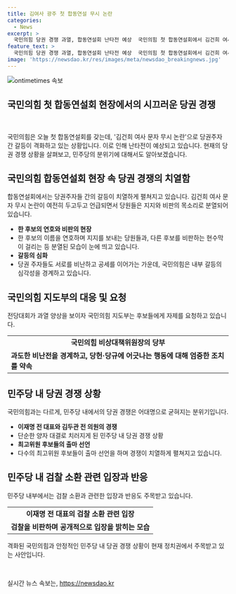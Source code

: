 ```yaml
---
title: 김여사 광주 첫 합동연설 무시 논란
categories:
  - News
excerpt: >
  국민의힘 당권 경쟁 과열, 합동연설회 난타전 예상  국민의힘 첫 합동연설회에서 김건희 여사 문자 무시 논란으로 당권주자 간 갈등이 격화. 후보들의 비판과 공세가 과열, 지도부는 자중해 요청. 민주당은 어대명으로 굳히며 이재명-김두관 간 당권경쟁 진행. 최고위원 후보들 친명출마, 이재명 전 대표 부부의 검찰 소환에 대응 발언. Br>  민주당의 대표 경쟁은 이제 굳어지며, 국민의힘은 과열되고 있는 당권 경쟁에서 난타전이 예상된다 Br>
feature_text: >
  국민의힘 당권 경쟁 과열, 합동연설회 난타전 예상  국민의힘 첫 합동연설회에서 김건희 여사 문자 무시 논란으로 당권주자 간 갈등이 격화. 후보들의 비판과 공세가 과열, 지도부는 자중해 요청. 민주당은 어대명으로 굳히며 이재명-김두관 간 당권경쟁 진행. 최고위원 후보들 친명출마, 이재명 전 대표 부부의 검찰 소환에 대응 발언. Br>  민주당의 대표 경쟁은 이제 굳어지며, 국민의힘은 과열되고 있는 당권 경쟁에서 난타전이 예상된다 Br>
image: 'https://newsdao.kr/res/images/meta/newsdao_breakingnews.jpg'
---
```


<p><img src="https://newsdao.kr/res/images/meta/newsdao_breakingnews.jpg" alt="ontimetimes 속보" /></p>

<h2>국민의힘 첫 합동연설회 현장에서의 시끄러운 당권 경쟁</h2>

<p data-ke-size="size16">&nbsp;</p>

<p>국민의힘은 오늘 첫 합동연설회를 갖는데, '김건희 여사 문자 무시 논란'으로 당권주자 간 갈등이 격화하고 있는 상황입니다. 이로 인해 난타전이 예상되고 있습니다. 현재의 당권 경쟁 상황을 살펴보고, 민주당의 분위기에 대해서도 알아보겠습니다.</p>

<h2>국민의힘 합동연설회 현장 속 당권 경쟁의 치열함</h2>

<p>합동연설회에서는 당권주자들 간의 갈등이 치열하게 펼쳐지고 있습니다. 김건희 여사 문자 무시 논란이 여전히 두고두고 언급되면서 당원들은 지지와 비판의 목소리로 분열되어 있습니다.</p>

<ul>
    <li><b>한 후보의 연호와 비판의 현장</b></li>
    <li>한 후보의 이름을 연호하며 지지를 보내는 당원들과, 다른 후보를 비판하는 현수막이 걸리는 등 분열된 모습이 눈에 띄고 있습니다.</li>
    <li><b>갈등의 심화</b></li>
    <li>당권 주자들도 서로를 비난하고 공세를 이어가는 가운데, 국민의힘은 내부 갈등의 심각성을 경계하고 있습니다.</li>
</ul>

<h2>국민의힘 지도부의 대응 및 요청</h2>

<p>전당대회가 과열 양상을 보이자 국민의힘 지도부는 후보들에게 자제를 요청하고 있습니다.</p>

<table style="width: 100%;">
<tbody>
<tr>
<td style="text-align: center; height: 17px;"><b>국민의힘 비상대책위원장의 당부</b>
</td>
</tr>
<tr>
<td><b>과도한 비난전을 경계하고, 당헌·당규에 어긋나는 행동에 대해 엄중한 조치를 약속</b></td>
</tr>
</tbody>
</table>

<h2>민주당 내 당권 경쟁 상황</h2>

<p>국민의힘과는 다르게, 민주당 내에서의 당권 경쟁은 어대명으로 굳혀지는 분위기입니다.</p>

<ul>
    <li><b>이재명 전 대표와 김두관 전 의원의 경쟁</b></li>
    <li>단순한 양자 대결로 치러지게 된 민주당 내 당권 경쟁 상황</li>
    <li><b>최고위원 후보들의 출마 선언</b></li>
    <li>다수의 최고위원 후보들이 출마 선언을 하며 경쟁이 치열하게 펼쳐지고 있습니다.</li>
</ul>

<h2>민주당 내 검찰 소환 관련 입장과 반응</h2>

<p>민주당 내부에서는 검찰 소환과 관련한 입장과 반응도 주목받고 있습니다.</p>

<table style="width: 100%;">
<tbody>
<tr>
<td style="text-align: center; height: 17px;"><b>이재명 전 대표의 검찰 소환 관련 입장</b>
</td>
</tr>
<tr>
<td><b>검찰을 비판하며 공개적으로 입장을 밝히는 모습</b></td>
</tr>
</tbody>
</table>

<p>격화된 국민의힘과 안정적인 민주당 내 당권 경쟁 상황이 현재 정치권에서 주목받고 있는 사안입니다.</p>

<p data-ke-size="size16">&nbsp;</p>
실시간 뉴스 속보는, <a href="https://newsdao.kr" rel="dofollow">https://newsdao.kr</a>


